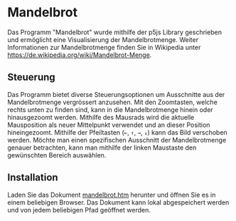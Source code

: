 # Mandelbrot
Das Programm "Mandelbrot" wurde mithilfe der p5js Library geschrieben und ermöglicht eine Visualisierung der Mandelbrotmenge. Weiter Informationen zur Mandelbrotmenge finden Sie in Wikipedia unter https://de.wikipedia.org/wiki/Mandelbrot-Menge.

## Steuerung
Das Programm bietet diverse Steuerungsoptionen um Ausschnitte aus der Mandelbrotmenge vergrössert anzusehen. Mit den Zoomtasten, welche rechts unten zu finden sind, kann in die Mandelbrotmenge hinein oder hinausgezoomt werden. Mithilfe des Mausrads wird die aktuelle Mausposition als neuer Mittelpunkt verwendet und an dieser Position hineingezoomt.  Mithilfe der Pfeiltasten (`←`, `↑`, `→`, `↓`) kann das Bild verschoben werden. Möchte man einen spezifischen Ausschnitt der Mandelbrotmenge genauer betrachten, kann man mithilfe der linken Maustaste den gewünschten Bereich auswählen.

## Installation
Laden Sie das Dokument [mandelbrot.htm](https://github.com/Svenwas3f/mandelbrot/blob/master/mandelbrot.htm) herunter und öffnen Sie es in einem beliebigen Browser. Das Dokument kann lokal abgespeichert werden und von jedem beliebigen Pfad geöffnet werden.  

